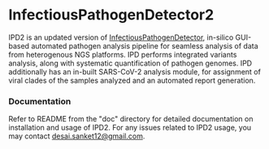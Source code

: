 # InfectiousPathogenDetector2
IPD2 is an updated version of [InfectiousPathogenDetector](https://github.com/sanket-desai/InfectiousPathogenDetector), in-silico GUI-based automated pathogen analysis pipeline for seamless analysis of data from heterogenous NGS platforms. IPD performs integrated variants analysis, along with systematic quantification of pathogen genomes. IPD additionally has an in-built SARS-CoV-2 analysis module, for assignment of viral clades of the samples analyzed and an automated report generation.

### Documentation
Refer to README from the "doc" directory for detailed documentation on installation and usage of IPD2. For any issues related to IPD2 usage, you may contact <desai.sanket12@gmail.com>.
